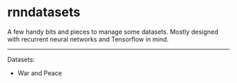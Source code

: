 # rnndatasets

A few handy bits and pieces to manage some datasets. Mostly designed with
recurrent neural networks and Tensorflow in mind.

---

Datasets:
- War and Peace
